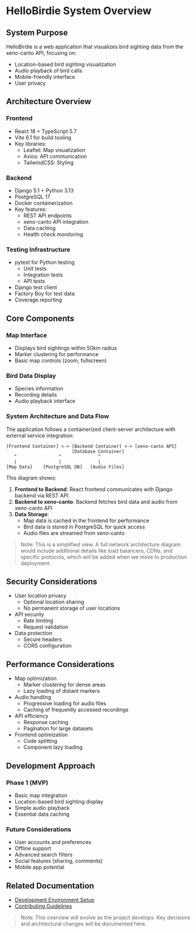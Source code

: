 # HelloBirdie System Overview

## System Purpose

HelloBirdie is a web application that visualizes bird sighting data from the xeno-canto API, focusing on:

- Location-based bird sighting visualization
- Audio playback of bird calls
- Mobile-friendly interface
- User privacy

## Architecture Overview

### Frontend

- React 18 + TypeScript 5.7
- Vite 6.1 for build tooling
- Key libraries:
  - Leaflet: Map visualization
  - Axios: API communication
  - TailwindCSS: Styling

### Backend

- Django 5.1 + Python 3.13
- PostgreSQL 17
- Docker containerization
- Key features:
  - REST API endpoints
  - xeno-canto API integration
  - Data caching
  - Health check monitoring

### Testing Infrastructure

- pytest for Python testing
  - Unit tests
  - Integration tests
  - API tests
- Django test client
- Factory Boy for test data
- Coverage reporting

## Core Components

### Map Interface

- Displays bird sightings within 50km radius
- Marker clustering for performance
- Basic map controls (zoom, fullscreen)

### Bird Data Display

- Species information
- Recording details
- Audio playback interface

### System Architecture and Data Flow

The application follows a containerized client-server architecture with external service integration:

```
[Frontend Container] <-> [Backend Container] <-> [xeno-canto API]
                         [Database Container]
   ^                ^              ^
   |                |              |
[Map Data]    [PostgreSQL DB]   [Audio Files]
```

This diagram shows:

1. **Frontend to Backend**: React frontend communicates with Django backend via REST API
2. **Backend to xeno-canto**: Backend fetches bird data and audio from xeno-canto API
3. **Data Storage**:
   - Map data is cached in the frontend for performance
   - Bird data is stored in PostgreSQL for quick access
   - Audio files are streamed from xeno-canto

> Note: This is a simplified view. A full network architecture diagram would include additional details like load balancers, CDNs, and specific protocols, which will be added when we move to production deployment.

## Security Considerations

- User location privacy
  - Optional location sharing
  - No permanent storage of user locations
- API security
  - Rate limiting
  - Request validation
- Data protection
  - Secure headers
  - CORS configuration

## Performance Considerations

- Map optimization
  - Marker clustering for dense areas
  - Lazy loading of distant markers
- Audio handling
  - Progressive loading for audio files
  - Caching of frequently accessed recordings
- API efficiency
  - Response caching
  - Pagination for large datasets
- Frontend optimization
  - Code splitting
  - Component lazy loading

## Development Approach

### Phase 1 (MVP)

- Basic map integration
- Location-based bird sighting display
- Simple audio playback
- Essential data caching

### Future Considerations

- User accounts and preferences
- Offline support
- Advanced search filters
- Social features (sharing, comments)
- Mobile app potential

## Related Documentation

- [Development Environment Setup](/docs/backend/setup/guides/development-environment.md)
- [Contributing Guidelines](/CONTRIBUTING.md)

> Note: This overview will evolve as the project develops. Key decisions and architectural changes will be documented here.
